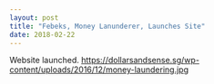 ```yaml
---
layout: post
title: "Febeks, Money Lanunderer, Launches Site"
date: 2018-02-22
---
```


Website launched. https://dollarsandsense.sg/wp-content/uploads/2016/12/money-laundering.jpg

